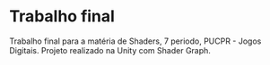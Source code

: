 # Trabalho final
 Trabalho final para a matéria de Shaders, 7 periodo, PUCPR - Jogos Digitais.
 Projeto realizado na Unity com Shader Graph.
